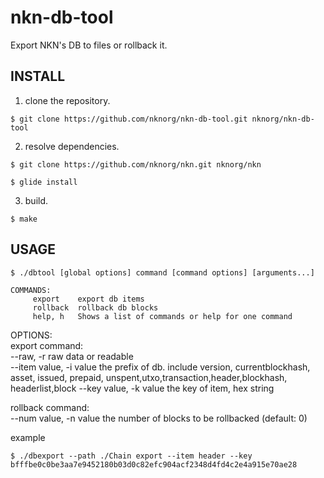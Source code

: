 # nkn-db-tool

Export NKN's DB to files or rollback it.

## INSTALL

1. clone the repository.

```
$ git clone https://github.com/nknorg/nkn-db-tool.git nknorg/nkn-db-tool
```

2. resolve dependencies.

```
$ git clone https://github.com/nknorg/nkn.git nknorg/nkn

$ glide install
```	

3. build.

```
$ make
```

## USAGE

```
$ ./dbtool [global options] command [command options] [arguments...]

COMMANDS:
     export    export db items
     rollback  rollback db blocks
     help, h   Shows a list of commands or help for one command
```


OPTIONS:  
export command:  
   --raw, -r               raw data or readable  
   --item value, -i value  the prefix of db. include version, currentblockhash, asset, issued, prepaid, unspent,utxo,transaction,header,blockhash, headerlist,block 
   --key value, -k value   the key of item, hex string  

rollback command:  
 --num value, -n value  the number of blocks to be rollbacked (default: 0)  

example

```
$ ./dbexport --path ./Chain export --item header --key bfffbe0c0be3aa7e9452180b03d0c82efc904acf2348d4fd4c2e4a915e70ae28
```
